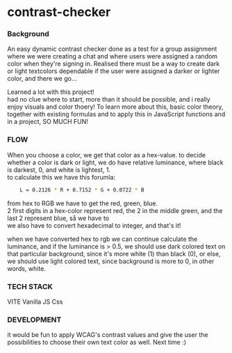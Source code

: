 # contrast-checker

### Background
An easy dynamic contrast checker done as a test for a group assignment where we were creating a chat and where users were assigned a random color when they're signing in.
Realised there must be a way to create dark or light textcolors dependable if the user were assigned a darker or lighter color, and there we go...

Learned a lot with this project!<br>
had no clue where to start, more than it should be possible, and
i really enjoy visuals and color thoery!
To learn more about this, basic color theory, together with existing formulas and to apply this in JavaScript functions and in a project, SO MUCH FUN!

### FLOW
When you choose a color, we get that color as a hex-value.
to decide whether a color is dark or light, we do have relative luminance, where black is darkest, 0, and white is lightest, 1.<br>
to calculate this we have this forumla:
```bash
    L = 0.2126 * R + 0.7152 * G + 0.0722 * B
```
from hex to RGB we have to get the red, green, blue.<br>
2 first digits in a hex-color represent red, the 2 in the middle green, and the last 2 represent blue, så we have to<br>
we also have to convert hexadecimal to integer, and that's it!<br>

when we have converted hex to rgb we can continue calculate the luminance, and if the luminance is > 0.5, we should use dark colored text on that particular background, since it's more white (1) than black (0), or else, we should use light colored text, since background is more to 0, in other words, white.

### TECH STACK
VITE
Vanilla JS
Css

### DEVELOPMENT
it would be fun to apply WCAG's contrast values and give the user the possibilities to choose their own text color as well.
Next time :)